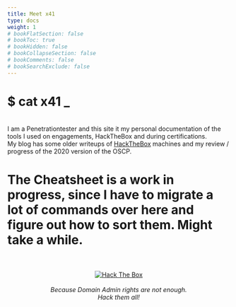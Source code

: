 ```yaml
---
title: Meet x41
type: docs
weight: 1
# bookFlatSection: false
# bookToc: true
# bookHidden: false
# bookCollapseSection: false
# bookComments: false
# bookSearchExclude: false
---
```


# $ cat x41 _

<br>
I am a Penetrationtester and this site it my personal documentation of the tools I used on engagements, HackTheBox and during certifications.
<br>
My blog has some older writeups of <a href="https://www.hackthebox.eu" target="_blank">HackTheBox</a> machines and my review / progress of the 2020 version of the OSCP. 
<br>
<h1>The Cheatsheet is a work in progress, since I have to migrate a lot of commands over here and figure out how to sort them. Might take a while.</h1>
<br>
<br>
<center><a href="https://app.hackthebox.eu/profile/19285" target="_blank"><img src="https://www.hackthebox.eu/badge/image/19285" alt="Hack The Box"></a></center>
<br>
<center><i>Because Domain Admin rights are not enough.</i></center>
<center><i>Hack them all!</i></center>